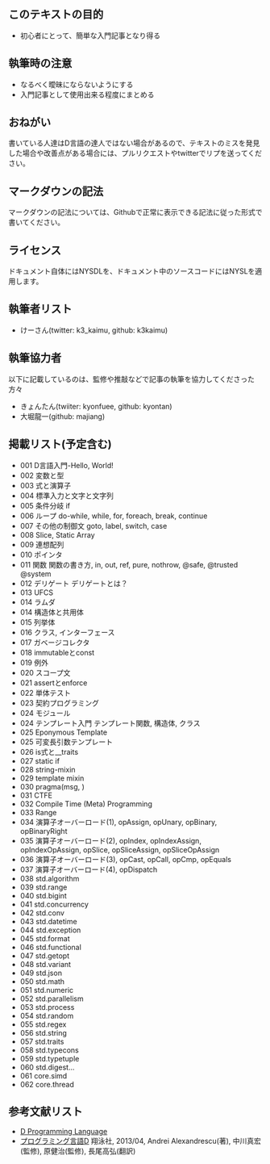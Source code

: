 ## このテキストの目的

* 初心者にとって、簡単な入門記事となり得る  


## 執筆時の注意

* なるべく曖昧にならないようにする  
* 入門記事として使用出来る程度にまとめる  


## おねがい

書いている人達はD言語の達人ではない場合があるので、テキストのミスを発見した場合や改善点がある場合には、プルリクエストやtwitterでリプを送ってください。


## マークダウンの記法

マークダウンの記法については、Githubで正常に表示できる記法に従った形式で書いてください。


## ライセンス

ドキュメント自体にはNYSDLを、ドキュメント中のソースコードにはNYSLを適用します。


## 執筆者リスト

* けーさん(twitter: k3_kaimu, github: k3kaimu)


## 執筆協力者

以下に記載しているのは、監修や推敲などで記事の執筆を協力してくださった方々

* きょんたん(twiiter: kyonfuee, github: kyontan)
* 大堀龍一(github: majiang)


## 掲載リスト(予定含む)

* 001 D言語入門-Hello, World!
* 002 変数と型
* 003 式と演算子
* 004 標準入力と文字と文字列
* 005 条件分岐                  if
* 006 ループ                   do-while, while, for, foreach, break, continue
* 007 その他の制御文           goto, label, switch, case
* 008 Slice, Static Array
* 009 連想配列
* 010 ポインタ
* 011 関数                    関数の書き方, in, out, ref, pure, nothrow, @safe, @trusted @system
* 012 デリゲート                 デリゲートとは？
* 013 UFCS
* 014 ラムダ
* 014 構造体と共用体
* 015 列挙体
* 016 クラス, インターフェース
* 017 ガベージコレクタ
* 018 immutableとconst
* 019 例外
* 020 スコープ文
* 021 assertとenforce
* 022 単体テスト
* 023 契約プログラミング
* 024 モジュール
* 024 テンプレート入門          テンプレート関数, 構造体, クラス
* 025 Eponymous Template
* 025 可変長引数テンプレート
* 026 is式と__traits
* 027 static if
* 028 string-mixin
* 029 template mixin
* 030 pragma(msg, )
* 031 CTFE
* 032 Compile Time (Meta) Programming
* 033 Range
* 034 演算子オーバーロード(1), opAssign, opUnary, opBinary, opBinaryRight
* 035 演算子オーバーロード(2), opIndex, opIndexAssign, opIndexOpAssign, opSlice, opSliceAssign, opSliceOpAssign
* 036 演算子オーバーロード(3), opCast, opCall, opCmp, opEquals
* 037 演算子オーバーロード(4), opDispatch
* 038 std.algorithm
* 039 std.range
* 040 std.bigint
* 041 std.concurrency
* 042 std.conv
* 043 std.datetime
* 044 std.exception
* 045 std.format
* 046 std.functional
* 047 std.getopt
* 048 std.variant
* 049 std.json
* 050 std.math
* 051 std.numeric
* 052 std.parallelism
* 053 std.process
* 054 std.random
* 055 std.regex
* 056 std.string
* 057 std.traits
* 058 std.typecons
* 059 std.typetuple
* 060 std.digest...
* 061 core.simd
* 062 core.thread

## 参考文献リスト

* [D Programming Language](http://dlang.org/)
* [プログラミング言語D](http://www.amazon.co.jp/%E3%83%97%E3%83%AD%E3%82%B0%E3%83%A9%E3%83%9F%E3%83%B3%E3%82%B0%E8%A8%80%E8%AA%9ED-Andrei-Alexandrescu/dp/4798131105) 翔泳社, 2013/04, Andrei Alexandrescu(著), 中川真宏(監修), 原健治(監修), 長尾高弘(翻訳)
